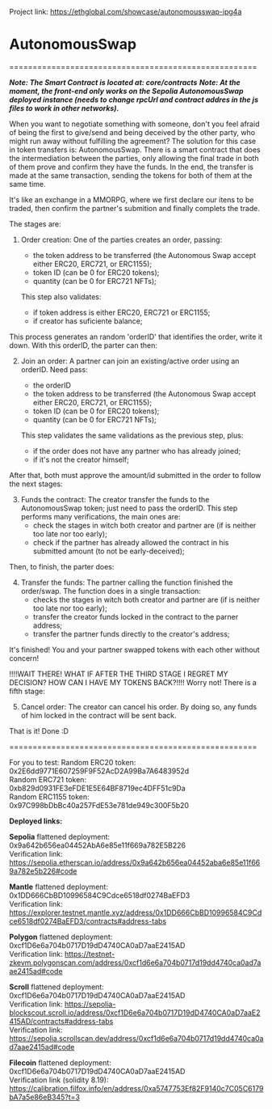 Project link: https://ethglobal.com/showcase/autonomousswap-ipg4a

# AutonomousSwap
=====================================================

***Note: The Smart Contract is located at: core/contracts***
***Note: At the moment, the front-end only works on the Sepolia AutonomousSwap deployed instance (needs to change rpcUrl and contract addres in the js files to work in other networks).***

When you want to negotiate something with someone, don't you feel afraid of being the first to give/send and being deceived by the other party, who might run away without fulfilling the agreement?
The solution for this case in token transfers is: AutonomousSwap.
There is a smart contract that does the intermediation between the parties, only allowing the final trade in both of them prove and confirm they have the funds. In the end, the transfer is made at the same transaction, sending the tokens for both of them at the same time.

It's like an exchange in a MMORPG, where we first declare our itens to be traded, then confirm the partner's submition and finally complets the trade.

The stages are:
1. Order creation: One of the parties creates an order, passing:
    - the token address to be transferred (the Autonomous Swap accept either ERC20, ERC721, or ERC1155);
    - token ID (can be 0 for ERC20 tokens);
    - quantity (can be 0 for ERC721 NFTs);

    This step also validates:
      - if token address is either ERC20, ERC721 or ERC1155;
      - if creator has suficiente balance;

This process generates an random 'orderID' that identifies the order, write it down. With this orderID, the parter can then:

2. Join an order: A partner can join an existing/active order using an orderID. Need pass:
    - the orderID
    - the token address to be transferred (the Autonomous Swap accept either ERC20, ERC721, or ERC1155);
    - token ID (can be 0 for ERC20 tokens);
    - quantity (can be 0 for ERC721 NFTs);

    This step validates the same validations as the previous step, plus:
      - if the order does not have any partner who has already joined;
      - if it's not the creator himself;

After that, both must approve the amount/id submitted in the order to follow the next stages:

3. Funds the contract: The creator transfer the funds to the AutonomousSwap token; just need to pass the orderID. This step performs many verifications, the main ones are:
    - check the stages in witch both creator and partner are (if is neither too late nor too early);
    - check if the partner has already allowed the contract in his submitted amount (to not be early-deceived);

Then, to finish, the parter does:

4. Transfer the funds: The partner calling the function finished the order/swap. The function does in a single transaction:
    - checks the stages in witch both creator and partner are (if is neither too late nor too early);
    - transfer the creator funds locked in the contract to the parner address;
    - transfer the partner funds directly to the creator's address;

It's finished! You and your partner swapped tokens with each other without concern!

!!!!WAIT THERE! WHAT IF AFTER THE THIRD STAGE I REGRET MY DECISION? HOW CAN I HAVE MY TOKENS BACK?!!!!
Worry not! There is a fifth stage:

5. Cancel order: The creator can cancel his order. By doing so, any funds of him locked in the contract will be sent back.


That is it! Done :D

=====================================================

For you to test:
Random ERC20 token: 0x2E6dd9771E607259F9F52AcD2A99Ba7A6483952d  
Random ERC721 token: 0xb829d0931FE3eFDE1E5E64BF8719ec4DFF51c9Da  
Random ERC1155 token: 0x97C998bDbBc40a257FdE53e781de949c300F5b20  


**Deployed links:**

**Sepolia** flattened deployment: 0x9a642b656ea04452AbA6e85e11f669a782E5B226  
Verification link: https://sepolia.etherscan.io/address/0x9a642b656ea04452aba6e85e11f669a782e5b226#code  
<!-- Mantle deployment: 0x89E93e36A9ac7059a7138F7b3cac85F3Ebc8725f -->
**Mantle** flattened deployment: 0x1DD666CbBD10996584C9Cdce6518df0274BaEFD3  
  Verification link: https://explorer.testnet.mantle.xyz/address/0x1DD666CbBD10996584C9Cdce6518df0274BaEFD3/contracts#address-tabs  

**Polygon** flattened deployment: 0xcf1D6e6a704b0717D19dD4740CA0aD7aaE2415AD  
  Verification link: https://testnet-zkevm.polygonscan.com/address/0xcf1d6e6a704b0717d19dd4740ca0ad7aae2415ad#code 

**Scroll** flattened deployment: 0xcf1D6e6a704b0717D19dD4740CA0aD7aaE2415AD  
  Verification link: https://sepolia-blockscout.scroll.io/address/0xcf1D6e6a704b0717D19dD4740CA0aD7aaE2415AD/contracts#address-tabs  
  Verification link: https://sepolia.scrollscan.dev/address/0xcf1d6e6a704b0717d19dd4740ca0ad7aae2415ad#code  

**Filecoin** flattened deployment: 0xcf1D6e6a704b0717D19dD4740CA0aD7aaE2415AD  
  Verification link (solidity 8.19): https://calibration.filfox.info/en/address/0xa5747753Ef82F9140c7C05C6179bA7a5e86eB345?t=3  

<!-- npx hardhat verify --contract contracts/AutonomousSwap_flattened.sol:AutonomousSwap --network scrollSepolia 0xcf1D6e6a704b0717D19dD4740CA0aD7aaE2415AD -->
